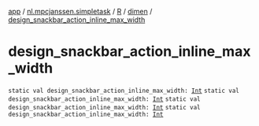 [app](../../../index.md) / [nl.mpcjanssen.simpletask](../../index.md) / [R](../index.md) / [dimen](index.md) / [design_snackbar_action_inline_max_width](.)

# design_snackbar_action_inline_max_width

`static val design_snackbar_action_inline_max_width: `[`Int`](https://kotlinlang.org/api/latest/jvm/stdlib/kotlin/-int/index.html)
`static val design_snackbar_action_inline_max_width: `[`Int`](https://kotlinlang.org/api/latest/jvm/stdlib/kotlin/-int/index.html)
`static val design_snackbar_action_inline_max_width: `[`Int`](https://kotlinlang.org/api/latest/jvm/stdlib/kotlin/-int/index.html)
`static val design_snackbar_action_inline_max_width: `[`Int`](https://kotlinlang.org/api/latest/jvm/stdlib/kotlin/-int/index.html)